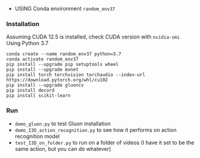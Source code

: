 
- USING Conda environment `random_env37`

### Installation
Assuming CUDA 12.5 is installed, check CUDA version with `nvidia-smi`
Using Python 3.7

```
conda create --name random_env37 python=3.7
conda activate random_env37
pip install --upgrade pip setuptools wheel
pip install --upgrade mxnet
pip install torch torchvision torchaudio --index-url https://download.pytorch.org/whl/cu102
pip install --upgrade gluoncv
pip install decord
pip install scikit-learn
```

### Run
- `demo_gluon.py` to test Gluon installation
- `demo_I3D_action_recognition.py` to see how it performs on action recognition model
- `test_I3D_on_folder.py` to run on a folder of videos (I have it set to be the same action, but you can do whatever)

